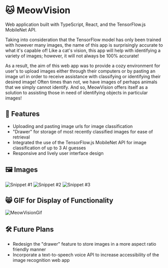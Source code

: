 # 🐱 MeowVision

Web application built with TypeScript, React, and the TensorFlow.js MobileNet API.

Taking into consideration that the TensorFlow model has only been trained with however many images, the name of this app is surprisingly accurate to what it's capable of! 
Like a cat's vision, this app will help with identifying a variety of images; however, it will not always be 100% accurate! 

As a result, the aim of this web app was to provide a cozy environment for user's to upload images either through their computers or by pasting an image url in order to receive
assistance with classifying or identifying their desired image! Often times than not, we have images of perhaps animals that we simply cannot identify. And so, MeowVision offers 
itself as a solution to assisting those in need of identifying objects in particular images!

## 📸 Features
- Uploading and pasting image urls for image classification
- "Drawer" for storage of most recently classified images for ease of retrieval
- Integrated the use of the TensorFlow.js MobileNet API for image classification of up to 3 AI guesses
- Responsive and lively user interface design

## 🖼️ Images
![Snippet #1](https://user-images.githubusercontent.com/88013020/155814837-956ae860-ab9b-4bd6-94d5-f6839b5437e4.JPG)
![Snippet #2](https://user-images.githubusercontent.com/88013020/155814844-585c17be-0ad2-44ec-b0fd-9e602eec50ee.JPG)
![Snippet #3](https://user-images.githubusercontent.com/88013020/155814846-cf20c408-e0e0-46f7-b1af-a3dfed6f1bea.JPG)

## 😸 GIF for Display of Functionality
![MeowVisionGif](https://user-images.githubusercontent.com/88013020/155818171-37162238-22d0-46af-8e4e-884407cfee0f.gif)

## 🛠️ Future Plans
- Redesign the "drawer" feature to store images in a more aspect ratio friendly manner
- Incorporate a text-to-speech voice API to increase accessibility of the image recognition web app
